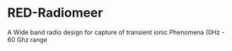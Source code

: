 # RED-Radiomeer
A Wide band radio design for  capture of transient ionic Phenomena (0Hz - 60 Ghz range

